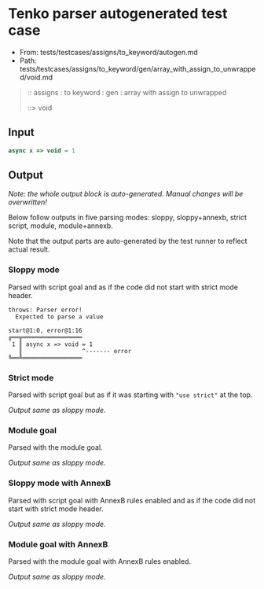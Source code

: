 # Tenko parser autogenerated test case

- From: tests/testcases/assigns/to_keyword/autogen.md
- Path: tests/testcases/assigns/to_keyword/gen/array_with_assign_to_unwrapped/void.md

> :: assigns : to keyword : gen : array with assign to unwrapped
>
> ::> void

## Input


`````js
async x => void = 1
`````

## Output

_Note: the whole output block is auto-generated. Manual changes will be overwritten!_

Below follow outputs in five parsing modes: sloppy, sloppy+annexb, strict script, module, module+annexb.

Note that the output parts are auto-generated by the test runner to reflect actual result.

### Sloppy mode

Parsed with script goal and as if the code did not start with strict mode header.

`````
throws: Parser error!
  Expected to parse a value

start@1:0, error@1:16
╔══╦═════════════════
 1 ║ async x => void = 1
   ║                 ^------- error
╚══╩═════════════════

`````

### Strict mode

Parsed with script goal but as if it was starting with `"use strict"` at the top.

_Output same as sloppy mode._

### Module goal

Parsed with the module goal.

_Output same as sloppy mode._

### Sloppy mode with AnnexB

Parsed with script goal with AnnexB rules enabled and as if the code did not start with strict mode header.

_Output same as sloppy mode._

### Module goal with AnnexB

Parsed with the module goal with AnnexB rules enabled.

_Output same as sloppy mode._
